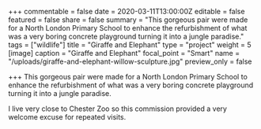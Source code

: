 +++
commentable = false
date = 2020-03-11T13:00:00Z
editable = false
featured = false
share = false
summary = "This gorgeous pair were made for a North London Primary School to enhance the refurbishment of what was a very boring concrete playground turning it into a jungle paradise."
tags = ["wildlife"]
title = "Giraffe and Elephant"
type = "project"
weight = 5
[image]
caption = "Giraffe and Elephant"
focal_point = "Smart"
name = "/uploads/giraffe-and-elephant-willow-sculpture.jpg"
preview_only = false

+++
This gorgeous pair were made for a North London Primary School to enhance the refurbishment of what was a very boring concrete playground turning it into a jungle paradise.

I live very close to Chester Zoo so this commission provided a very welcome excuse for repeated visits.